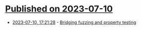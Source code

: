 # [Published on 2023-07-10](index.md)

* [2023-07-10, 17:21:28](https://lobste.rs/s/3pbigc/bridging_fuzzing_property_testing) - [Bridging fuzzing and property testing](https://blog.yoshuawuyts.com/bridging-fuzzing-and-property-testing/)
